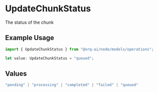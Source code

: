 # UpdateChunkStatus

The status of the chunk

## Example Usage

```typescript
import { UpdateChunkStatus } from "@orq-ai/node/models/operations";

let value: UpdateChunkStatus = "queued";
```

## Values

```typescript
"pending" | "processing" | "completed" | "failed" | "queued"
```